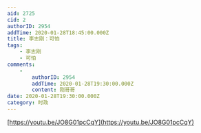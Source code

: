```yaml
---
aid: 2725
cid: 2
authorID: 2954
addTime: 2020-01-28T18:45:00.000Z
title: 李志刚：可怕
tags:
    - 李志刚
    - 可怕
comments:
    -
        authorID: 2954
        addTime: 2020-01-28T19:30:00.000Z
        content: 刚哥哥
date: 2020-01-28T19:30:00.000Z
category: 时政
---
```


[https://youtu.be/JO8G01pcCqY](https://youtu.be/JO8G01pcCqY)
